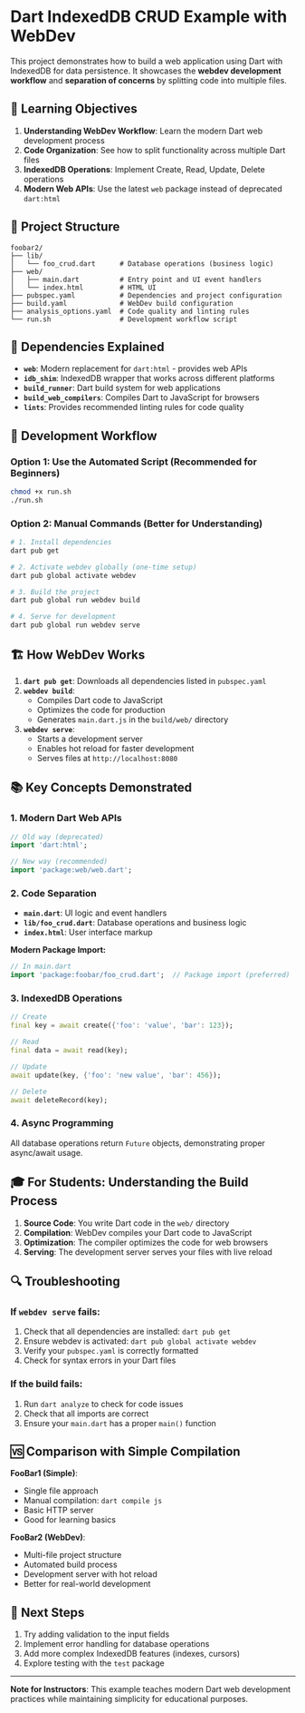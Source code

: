 # Dart IndexedDB CRUD Example with WebDev

This project demonstrates how to build a web application using Dart with IndexedDB for data persistence. It showcases the **webdev development workflow** and **separation of concerns** by splitting code into multiple files.

## 🎯 Learning Objectives

1. **Understanding WebDev Workflow**: Learn the modern Dart web development process
2. **Code Organization**: See how to split functionality across multiple Dart files
3. **IndexedDB Operations**: Implement Create, Read, Update, Delete operations
4. **Modern Web APIs**: Use the latest `web` package instead of deprecated `dart:html`

## 📁 Project Structure

```
foobar2/
├── lib/
│   └── foo_crud.dart      # Database operations (business logic)
├── web/
│   ├── main.dart          # Entry point and UI event handlers
│   └── index.html         # HTML UI
├── pubspec.yaml           # Dependencies and project configuration
├── build.yaml             # WebDev build configuration
├── analysis_options.yaml  # Code quality and linting rules
└── run.sh                 # Development workflow script
```

## 🔧 Dependencies Explained

- **`web`**: Modern replacement for `dart:html` - provides web APIs
- **`idb_shim`**: IndexedDB wrapper that works across different platforms
- **`build_runner`**: Dart build system for web applications
- **`build_web_compilers`**: Compiles Dart to JavaScript for browsers
- **`lints`**: Provides recommended linting rules for code quality

## 🚀 Development Workflow

### Option 1: Use the Automated Script (Recommended for Beginners)
```bash
chmod +x run.sh
./run.sh
```

### Option 2: Manual Commands (Better for Understanding)
```bash
# 1. Install dependencies
dart pub get

# 2. Activate webdev globally (one-time setup)
dart pub global activate webdev

# 3. Build the project
dart pub global run webdev build

# 4. Serve for development
dart pub global run webdev serve
```

## 🏗️ How WebDev Works

1. **`dart pub get`**: Downloads all dependencies listed in `pubspec.yaml`
2. **`webdev build`**: 
   - Compiles Dart code to JavaScript
   - Optimizes the code for production
   - Generates `main.dart.js` in the `build/web/` directory
3. **`webdev serve`**:
   - Starts a development server
   - Enables hot reload for faster development
   - Serves files at `http://localhost:8080`

## 📚 Key Concepts Demonstrated

### 1. **Modern Dart Web APIs**
```dart
// Old way (deprecated)
import 'dart:html';

// New way (recommended)
import 'package:web/web.dart';
```

### 2. **Code Separation**
- **`main.dart`**: UI logic and event handlers
- **`lib/foo_crud.dart`**: Database operations and business logic  
- **`index.html`**: User interface markup

**Modern Package Import:**
```dart
// In main.dart
import 'package:foobar/foo_crud.dart';  // Package import (preferred)
```

### 3. **IndexedDB Operations**
```dart
// Create
final key = await create({'foo': 'value', 'bar': 123});

// Read
final data = await read(key);

// Update
await update(key, {'foo': 'new value', 'bar': 456});

// Delete
await deleteRecord(key);
```

### 4. **Async Programming**
All database operations return `Future` objects, demonstrating proper async/await usage.

## 🎓 For Students: Understanding the Build Process

1. **Source Code**: You write Dart code in the `web/` directory
2. **Compilation**: WebDev compiles your Dart code to JavaScript
3. **Optimization**: The compiler optimizes the code for web browsers
4. **Serving**: The development server serves your files with live reload

## 🔍 Troubleshooting

### If `webdev serve` fails:
1. Check that all dependencies are installed: `dart pub get`
2. Ensure webdev is activated: `dart pub global activate webdev`
3. Verify your `pubspec.yaml` is correctly formatted
4. Check for syntax errors in your Dart files

### If the build fails:
1. Run `dart analyze` to check for code issues
2. Check that all imports are correct
3. Ensure your `main.dart` has a proper `main()` function

## 🆚 Comparison with Simple Compilation

**FooBar1 (Simple)**:
- Single file approach
- Manual compilation: `dart compile js`
- Basic HTTP server
- Good for learning basics

**FooBar2 (WebDev)**:
- Multi-file project structure
- Automated build process
- Development server with hot reload
- Better for real-world development

## 📖 Next Steps

1. Try adding validation to the input fields
2. Implement error handling for database operations
3. Add more complex IndexedDB features (indexes, cursors)
4. Explore testing with the `test` package

---

**Note for Instructors**: This example teaches modern Dart web development practices while maintaining simplicity for educational purposes.
